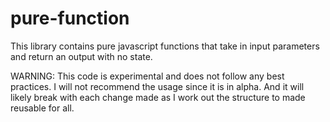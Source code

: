 # pure-function
This library contains pure javascript functions that take in input parameters and return an output with no state.

WARNING: This code is experimental and does not follow any best practices.
I will not recommend the usage since it is in alpha. And it will likely break with each change made as I work out the structure to made reusable for all.
